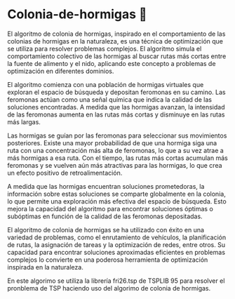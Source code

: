# Colonia-de-hormigas 🐜

El algoritmo de colonia de hormigas, inspirado en el comportamiento de las colonias de hormigas en la naturaleza, es una técnica de optimización que se utiliza para resolver problemas complejos. El algoritmo simula el comportamiento colectivo de las hormigas al buscar rutas más cortas entre la fuente de alimento y el nido, aplicando este concepto a problemas de optimización en diferentes dominios.

El algoritmo comienza con una población de hormigas virtuales que exploran el espacio de búsqueda y depositan feromonas en su camino. Las feromonas actúan como una señal química que indica la calidad de las soluciones encontradas. A medida que las hormigas avanzan, la intensidad de las feromonas aumenta en las rutas más cortas y disminuye en las rutas más largas.

Las hormigas se guían por las feromonas para seleccionar sus movimientos posteriores. Existe una mayor probabilidad de que una hormiga siga una ruta con una concentración más alta de feromonas, lo que a su vez atrae a más hormigas a esa ruta. Con el tiempo, las rutas más cortas acumulan más feromonas y se vuelven aún más atractivas para las hormigas, lo que crea un efecto positivo de retroalimentación.

A medida que las hormigas encuentran soluciones prometedoras, la información sobre estas soluciones se comparte globalmente en la colonia, lo que permite una exploración más efectiva del espacio de búsqueda. Esto mejora la capacidad del algoritmo para encontrar soluciones óptimas o subóptimas en función de la calidad de las feromonas depositadas.

El algoritmo de colonia de hormigas se ha utilizado con éxito en una variedad de problemas, como el enrutamiento de vehículos, la planificación de rutas, la asignación de tareas y la optimización de redes, entre otros. Su capacidad para encontrar soluciones aproximadas eficientes en problemas complejos lo convierte en una poderosa herramienta de optimización inspirada en la naturaleza.

En este algorimo se utiliza la librería fri26.tsp de TSPLIB 95 para resolver el pronblema de TSP haciendo uso del algorimo de colonia de hormigas.
